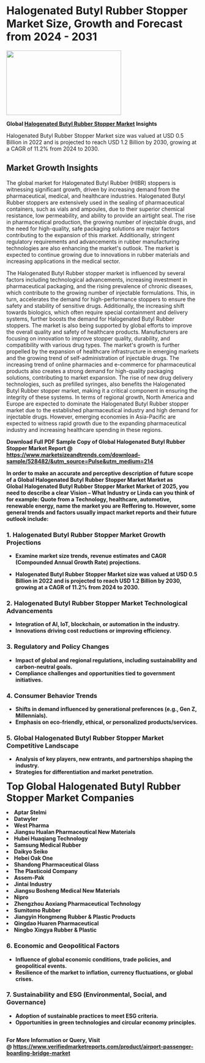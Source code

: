 <H1>Halogenated Butyl Rubber Stopper Market Size, Growth and Forecast from 2024 - 2031</H1><img class="aligncenter size-medium wp-image-584254" src="https://thirdeyenews.in/wp-content/uploads/2024/09/Global-Market-Research-300x168.jpeg" alt="" width="300" height="168" /><p><strong>Global&nbsp;<a href="https://www.marketsizeandtrends.com/download-sample/528482/&amp;utm_source=Pulse&amp;utm_medium=214">Halogenated Butyl Rubber Stopper Market</a> Insights</strong></p><p>Halogenated Butyl Rubber Stopper Market size was valued at USD 0.5 Billion in 2022 and is projected to reach USD 1.2 Billion by 2030, growing at a CAGR of 11.2% from 2024 to 2030.</p><p><h2>Market Growth Insights</h2> <p>The global market for Halogenated Butyl Rubber (HIBR) stoppers is witnessing significant growth, driven by increasing demand from the pharmaceutical, medical, and healthcare industries. Halogenated Butyl Rubber stoppers are extensively used in the sealing of pharmaceutical containers, such as vials and ampoules, due to their superior chemical resistance, low permeability, and ability to provide an airtight seal. The rise in pharmaceutical production, the growing number of injectable drugs, and the need for high-quality, safe packaging solutions are major factors contributing to the expansion of this market. Additionally, stringent regulatory requirements and advancements in rubber manufacturing technologies are also enhancing the market's outlook. The market is expected to continue growing due to innovations in rubber materials and increasing applications in the medical sector.</p> <p><strong></strong></p> <p>The Halogenated Butyl Rubber stopper market is influenced by several factors including technological advancements, increasing investment in pharmaceutical packaging, and the rising prevalence of chronic diseases, which contribute to the growing number of injectable formulations. This, in turn, accelerates the demand for high-performance stoppers to ensure the safety and stability of sensitive drugs. Additionally, the increasing shift towards biologics, which often require special containment and delivery systems, further boosts the demand for Halogenated Butyl Rubber stoppers. The market is also being supported by global efforts to improve the overall quality and safety of healthcare products. Manufacturers are focusing on innovation to improve stopper quality, durability, and compatibility with various drug types. The market's growth is further propelled by the expansion of healthcare infrastructure in emerging markets and the growing trend of self-administration of injectable drugs. The increasing trend of online pharmacies and e-commerce for pharmaceutical products also creates a strong demand for high-quality packaging solutions, contributing to market expansion. The rise of new drug delivery technologies, such as prefilled syringes, also benefits the Halogenated Butyl Rubber stopper market, making it a critical component in ensuring the integrity of these systems. In terms of regional growth, North America and Europe are expected to dominate the Halogenated Butyl Rubber stopper market due to the established pharmaceutical industry and high demand for injectable drugs. However, emerging economies in Asia-Pacific are expected to witness rapid growth due to the expanding pharmaceutical industry and increasing healthcare spending in these regions. <p><strong></p><p><span class=""><strong>Download Full PDF Sample Copy of Global Halogenated Butyl Rubber Stopper Market Report</strong> @ <a href="https://www.marketsizeandtrends.com/download-sample/528482/&amp;utm_source=Pulse&amp;utm_medium=214" target="_blank">https://www.marketsizeandtrends.com/download-sample/528482/&amp;utm_source=Pulse&amp;utm_medium=214</a></span></p><p>In order to make an accurate and perceptive description of future scope of a Global&nbsp;Halogenated Butyl Rubber Stopper Market Market as Global&nbsp;Halogenated Butyl Rubber Stopper Market Market of 2025, you need to describe a clear Vision &ndash; What Industry or Linda can you think of for example: Quote from a Technology, healthcare, automotive, renewable energy, name the market you are Reffering to. However, some general trends and factors usually impact market reports and their future outlook include:</p><h3>1.&nbsp;<strong>Halogenated Butyl Rubber Stopper Market Growth Projections</strong></h3><ul><li>Examine market size trends, revenue estimates and CAGR (Compounded Annual Growth Rate) projections.</li><li><p>Halogenated Butyl Rubber Stopper Market size was valued at USD 0.5 Billion in 2022 and is projected to reach USD 1.2 Billion by 2030, growing at a CAGR of 11.2% from 2024 to 2030.</p></li></ul><h3>2.&nbsp;<strong>Halogenated Butyl Rubber Stopper Market Technological Advancements</strong></h3><ul><li>Integration of AI, IoT, blockchain, or automation in the industry.</li><li>Innovations driving cost reductions or improving efficiency.</li></ul><h3>3.&nbsp;<strong>Regulatory and Policy Changes</strong></h3><ul><li>Impact of global and regional regulations, including sustainability and carbon-neutral goals.</li><li>Compliance challenges and opportunities tied to government initiatives.</li></ul><h3>4.&nbsp;<strong>Consumer Behavior Trends</strong></h3><ul><li>Shifts in demand influenced by generational preferences (e.g., Gen Z, Millennials).</li><li>Emphasis on eco-friendly, ethical, or personalized products/services.</li></ul><h3>5.&nbsp;<strong>Global Halogenated Butyl Rubber Stopper Market Competitive Landscape</strong></h3><ul><li>Analysis of key players, new entrants, and partnerships shaping the industry.</li><li>Strategies for differentiation and market penetration.</li></ul><p data-pm-slice="1 1 []"><span style="color: inherit; font-family: inherit; font-size: 25px;">Top Global Halogenated Butyl Rubber Stopper Market Companies</span></p><div class="" data-test-id=""><p><li>Aptar Stelmi</li><li> Datwyler</li><li> West Pharma</li><li> Jiangsu Hualan Pharmaceutical New Materials</li><li> Hubei Huaqiang Technology</li><li> Samsung Medical Rubber</li><li> Daikyo Seiko</li><li> Hebei Oak One</li><li> Shandong Pharmaceutical Glass</li><li> The Plasticoid Company</li><li> Assem-Pak</li><li> Jintai Industry</li><li> Jiangsu Bosheng Medical New Materials</li><li> Nipro</li><li> Zhengzhou Aoxiang Pharmaceutical Technology</li><li> Sumitomo Rubber</li><li> Jiangyin Hongmeng Rubber & Plastic Products</li><li> Qingdao Huaren Pharmaceutical</li><li> Ningbo Xingya Rubber & Plastic</li></p></div><h3>6.&nbsp;<strong>Economic and Geopolitical Factors</strong></h3><ul><li>Influence of global economic conditions, trade policies, and geopolitical events.</li><li>Resilience of the market to inflation, currency fluctuations, or global crises.</li></ul><h3>7.&nbsp;<strong>Sustainability and ESG (Environmental, Social, and Governance)</strong></h3><ul><li>Adoption of sustainable practices to meet ESG criteria.</li><li>Opportunities in green technologies and circular economy principles.</li></ul><h2><strong style="font-size: 14px;">For More Information or Query, Visit @&nbsp;</strong><a style="background-color: #ffffff; font-size: 14px;" href="https://www.marketsizeandtrends.com/report/halogenated-butyl-rubber-stopper-market/" target="_blank">https://www.verifiedmarketreports.com/product/airport-passenger-boarding-bridge-market</a></h2>

